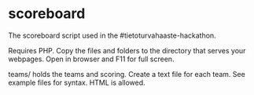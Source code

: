 # scoreboard
The scoreboard script used in the #tietoturvahaaste-hackathon.

Requires PHP. Copy the files and folders to the directory that serves your webpages. Open in browser and F11 for full screen.

teams/ holds the teams and scoring. Create a text file for each team. See example files for syntax. HTML is allowed.
